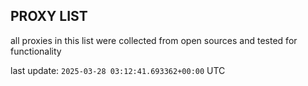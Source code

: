 ## PROXY LIST

all proxies in this list were collected from open sources and tested for functionality

last update: `2025-03-28 03:12:41.693362+00:00` UTC